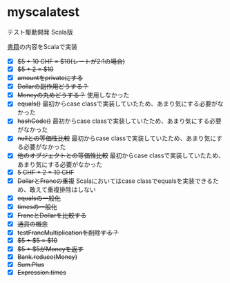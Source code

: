 # myscalatest
テスト駆動開発 Scala版

[書籍](https://estore.ohmsha.co.jp/titles/978427421788P)の内容をScalaで実装


- [x] ~~$5 + 10 CHF = $10(レートが2:1の場合)~~
- [x] ~~$5 * 2 = $10~~
- [x] ~~amountをprivateにする~~
- [x] ~~Dollarの副作用どうする？~~
- [x] ~~Moneyの丸めどうする？~~ 使用しなかった
- [x] ~~equals()~~  最初からcase classで実装していたため、あまり気にする必要がなかった
- [x] ~~hashCode()~~  最初からcase classで実装していたため、あまり気にする必要がなかった
- [x] ~~nullとの等価性比較~~  最初からcase classで実装していたため、あまり気にする必要がなかった
- [x] ~~他のオブジェクトとの等価性比較~~  最初からcase classで実装していたため、あまり気にする必要がなかった
- [x] ~~5 CHF * 2 = 10 CHF~~
- [x] ~~DollarとFrancの重複~~ Scalaにおいてはcase classでequalsを実装できるため、敢えて重複排除はしない
- [x] ~~equalsの一般化~~
- [x] ~~timesの一般化~~
- [x] ~~FrancとDollarを比較する~~
- [x] ~~通貨の概念~~
- [x] ~~testFrancMultiplicationを削除する？~~
- [x] ~~$5 + $5 = $10~~
- [x] ~~$5 + $5がMoneyを返す~~
- [x] ~~Bank.reduce(Money)~~
- [x] ~~Sum.Plus~~
- [x] ~~Expression.times~~